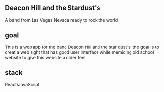 
## Deacon Hill and the Stardust's

A band from Las Vegas Nevada ready to rock the world 

## goal 

This is a web app for the band Deacon Hill and the star dust's.
the goal is to creat a web sight that has good user interface while memicing old school website to give this website a older feel 

## stack

React/JavaScript